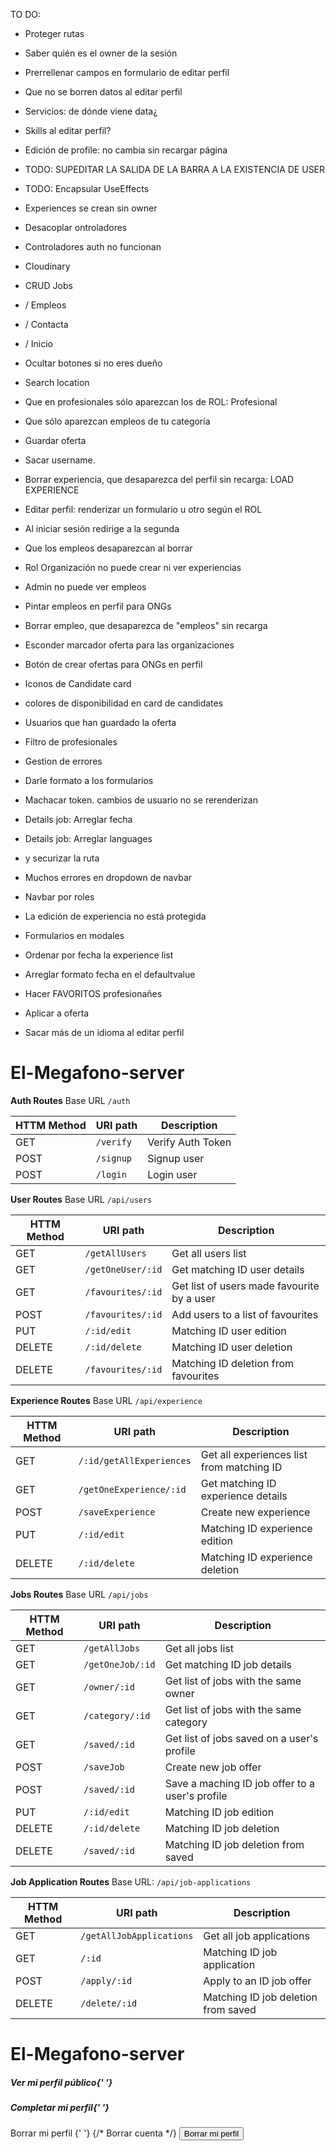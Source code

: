 TO DO:

- Proteger rutas
- Saber quién es el owner de la sesión
- Prerrellenar campos en formulario de editar perfil
- Que no se borren datos al editar perfil
- Servicios: de dónde viene data¿
- Skills al editar perfil?
- Edición de profile: no cambia sin recargar página
- TODO: SUPEDITAR LA SALIDA DE LA BARRA A LA EXISTENCIA DE USER
- TODO: Encapsular UseEffects
- Experiences se crean sin owner
-  Desacoplar ontroladores
- Controladores auth no funcionan
- Cloudinary
- CRUD Jobs
- / Empleos 
- / Contacta
- / Inicio
- Ocultar botones si no eres dueño
- Search location
- Que en profesionales sólo aparezcan los de ROL: Profesional 
- Que sólo aparezcan empleos de tu categoría
- Guardar oferta
- Sacar username.
- Borrar experiencia, que desaparezca del perfil sin recarga: LOAD EXPERIENCE
- Editar perfil: renderizar un formulario u otro según el ROL
- Al iniciar sesión redirige a la segunda
- Que los empleos desaparezcan al borrar
- Rol Organización no puede crear ni ver experiencias
- Admin no puede ver empleos
- Pintar empleos en perfil para ONGs
- Borrar empleo, que desaparezca de "empleos" sin recarga
- Esconder marcador oferta para las organizaciones
- Botón de crear ofertas para ONGs en perfil
- Iconos de Candidate card
- colores de disponibilidad en card de candidates

- Usuarios que han guardado la oferta
- Filtro de profesionales
- Gestion de errores
- Darle formato a los formularios
- Machacar token. cambios de usuario no se rerenderizan
- Details job: Arreglar fecha
- Details job: Arreglar languages
- y securizar la ruta
- Muchos errores en dropdown de navbar
- Navbar por roles
- La edición de experiencia no está protegida
- Formularios en modales
- Ordenar por fecha la experience list
- Arreglar formato fecha en el defaultvalue

- Hacer FAVORITOS profesionañes
- Aplicar a oferta
- Sacar más de un idioma al editar perfil


















# El-Megafono-server

**Auth Routes**
Base URL `/auth`

| HTTM Method   |  URI path     |  Description  |  
| ------------- | ------------- | ------------- |  
| GET | `/verify` | Verify Auth Token |
| POST | `/signup` | Signup user |
| POST | `/login` | Login user |


**User Routes**
Base URL `/api/users`

| HTTM Method   |  URI path     |  Description  |  
| ------------- | ------------- | ------------- |  
| GET | `/getAllUsers` | Get all users list |
| GET | `/getOneUser/:id` | Get matching ID user details|
| GET | `/favourites/:id` | Get list of users made favourite by a user| 
| POST | `/favourites/:id` | Add users to a list of favourites|
| PUT | `/:id/edit` | Matching ID user edition |
| DELETE | `/:id/delete` | Matching ID user deletion |
| DELETE | `/favourites/:id` | Matching ID deletion from favourites |


**Experience Routes**
Base URL `/api/experience` 

| HTTM Method   |  URI path     |  Description  |  
| ------------- | ------------- | ------------- |  
| GET | `/:id/getAllExperiences` | Get all experiences list from matching ID |
| GET | `/getOneExperience/:id` | Get matching ID experience details| 
| POST | `/saveExperience` | Create new experience  |
| PUT | `/:id/edit` | Matching ID experience edition |
| DELETE | `/:id/delete` | Matching ID experience deletion |


**Jobs Routes**
Base URL `/api/jobs`

| HTTM Method   |  URI path     |  Description  |  
| ------------- | ------------- | ------------- |  
| GET | `/getAllJobs` | Get all jobs list |
| GET | `/getOneJob/:id` | Get matching ID job details| 
| GET | `/owner/:id` | Get list of jobs with the same owner|
| GET | `/category/:id` | Get list of jobs with the same category|
| GET | `/saved/:id` | Get list of jobs saved on a user's profile|
| POST | `/saveJob` | Create new job offer |
| POST | `/saved/:id` | Save a maching ID job offer to a user's profile|
| PUT | `/:id/edit` | Matching ID job edition |
| DELETE | `/:id/delete` | Matching ID job deletion |
| DELETE | `/saved/:id` | Matching ID job deletion from saved|


**Job Application Routes**
Base URL: `/api/job-applications`

| HTTM Method   |  URI path     |  Description  |  
| ------------- | ------------- | ------------- |  
| GET | `/getAllJobApplications` | Get all job applications |
| GET | `/:id` | Matching ID job application|
| POST | `/apply/:id` | Apply to an ID job offer|
| DELETE | `/delete/:id` | Matching ID job deletion from saved|


 # El-Megafono-server





   <h5><Link className="" to={`/profesionales/${user?._id}`}>
                        <Badge bg="secondary">Ver mi perfil público</Badge>{' '}
                    </Link></h5>
                    <h5> <Link className=" " to={`/edit/${user?._id}`}>
                        <Badge bg="secondary">Completar mi perfil</Badge>{' '}
                    </Link></h5>
                    <Badge as={Link} to="" onClick={handleDeleteUser} bg="danger">Borrar mi perfil  </Badge>{' '}
                    {/*  <Link className="" to={`/edit/${user?._id}`}>
                        <Badge bg="danger">Borrar cuenta</Badge>
                    </Link> */}
                    <Button className="m-2" variant="danger" size="sm" onClick={handleDeleteUser}>
                        Borrar mi perfil
                    </Button>
